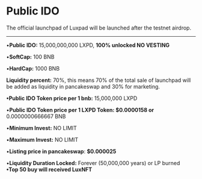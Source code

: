 # Public IDO

The official launchpad of Luxpad will be launched after the testnet airdrop.

****

•**Public IDO:** 15,000,000,000 LXPD, **100% unlocked NO VESTING**

•**SoftCap:** 100 BNB

•**HardCap:** 1000 BNB

**Liquidity percent:** 70%, this means 70% of the total sale of launchpad will be added as liquidity in pancakeswap and 30% for marketing.

**•Public IDO Token price per 1 bnb:** 15,000,000 LXPD

•**Public IDO Token price per 1 LXPD Token:  $0.0000158 or** 0.0000000666667 BNB

•**Minimum Invest:** NO LIMIT

•**Maximum Invest:** NO LIMIT

•**Listing price in pancakeswap**: **$0.000025**

•**Liquidity Duration Locked:** Forever (50,000,000 years) or LP burned\
**•Top 50 buy will received LuxNFT**



